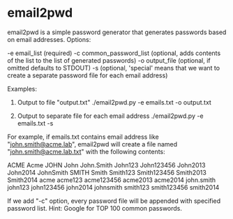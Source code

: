 email2pwd
=========

email2pwd is a simple password generator that generates passwords based on email addresses.
Options:

-e email_list (required)
-c common_password_list (optional, adds contents of the list to the list of generated passwords)
-o output_file (optional, if omitted defaults to STDOUT)
-s (optional, 'special' means that we want to create a separate password file for each email address)

Examples:

1. Output to file "output.txt"
./email2pwd.py -e emails.txt -o output.txt

2. Output to separate file for each email address
./email2pwd.py -e emails.txt -s

For example, if emails.txt contains email address like "john.smith@acme.lab", email2pwd will create a file named "john.smith@acme.lab.txt" with the following contents:


ACME
Acme
JOHN
John
John.Smith
John123
John123456
John2013
John2014
JohnSmith
SMITH
Smith
Smith123
Smith123456
Smith2013
Smith2014
acme
acme123
acme123456
acme2013
acme2014
john.smith
john123
john123456
john2014
johnsmith
smith123
smith123456
smith2014

If we add "-c" option, every password file will be appended with specified password list. Hint: Google for TOP 100 common passwords.
